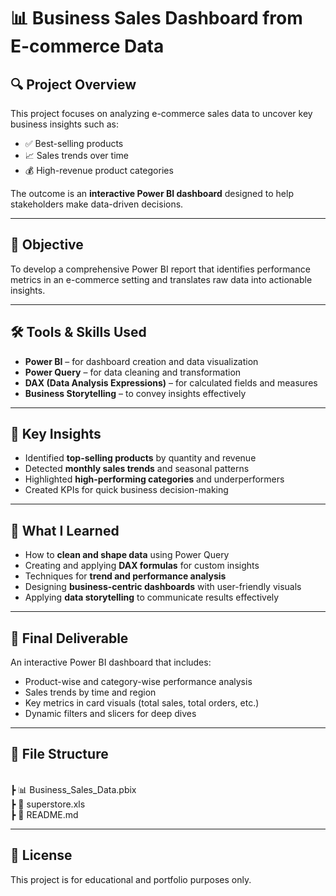 # 📊 Business Sales Dashboard from E-commerce Data

## 🔍 Project Overview

This project focuses on analyzing e-commerce sales data to uncover key business insights such as:

- ✅ Best-selling products
- 📈 Sales trends over time
- 💰 High-revenue product categories

The outcome is an **interactive Power BI dashboard** designed to help stakeholders make data-driven decisions.

---

## 🎯 Objective

To develop a comprehensive Power BI report that identifies performance metrics in an e-commerce setting and translates raw data into actionable insights.

---

## 🛠️ Tools & Skills Used

- **Power BI** – for dashboard creation and data visualization  
- **Power Query** – for data cleaning and transformation  
- **DAX (Data Analysis Expressions)** – for calculated fields and measures  
- **Business Storytelling** – to convey insights effectively  

---

## 📌 Key Insights

- Identified **top-selling products** by quantity and revenue  
- Detected **monthly sales trends** and seasonal patterns  
- Highlighted **high-performing categories** and underperformers  
- Created KPIs for quick business decision-making  

---

## 🧠 What I Learned

- How to **clean and shape data** using Power Query  
- Creating and applying **DAX formulas** for custom insights  
- Techniques for **trend and performance analysis**  
- Designing **business-centric dashboards** with user-friendly visuals  
- Applying **data storytelling** to communicate results effectively  

---

## 🏁 Final Deliverable

An interactive Power BI dashboard that includes:

- Product-wise and category-wise performance analysis  
- Sales trends by time and region  
- Key metrics in card visuals (total sales, total orders, etc.)  
- Dynamic filters and slicers for deep dives  

---

## 📁 File Structure
<br>
┣ 📊 Business_Sales_Data.pbix<br>
┣ 📄 superstore.xls<br>
┣ 📄 README.md<br>

---

## 📎 License

This project is for educational and portfolio purposes only.
 
